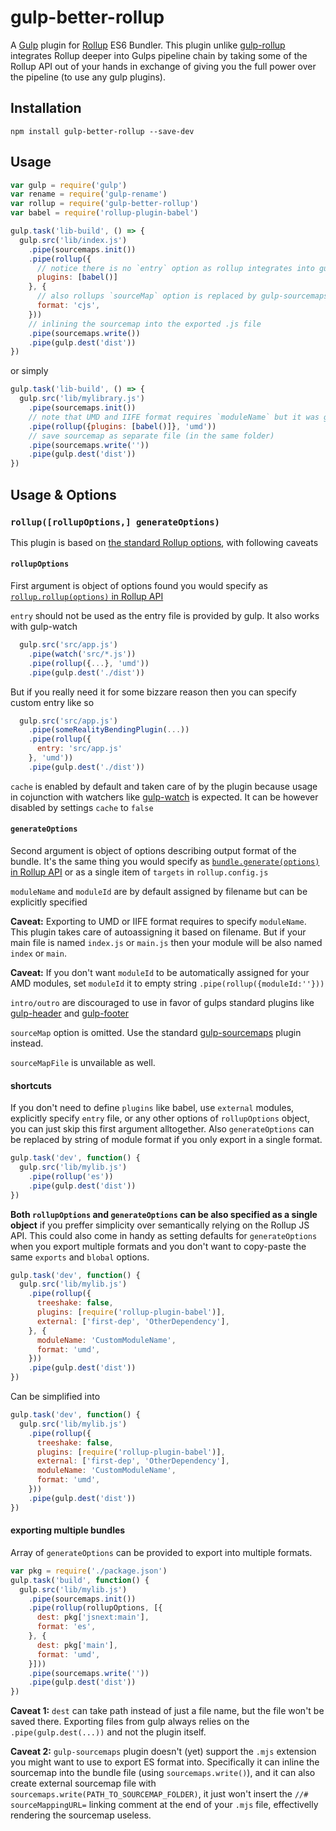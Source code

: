# gulp-better-rollup 

A [Gulp](https://www.npmjs.com/package/gulp) plugin for [Rollup](https://www.npmjs.com/package/rollup) ES6 Bundler. This plugin unlike [gulp-rollup](https://www.npmjs.com/package/gulp-rollup) integrates Rollup deeper into Gulps pipeline chain by taking some of the Rollup API out of your hands in exchange of giving you the full power over the pipeline (to use any gulp plugins).

## Installation

```
npm install gulp-better-rollup --save-dev
```

## Usage

``` js
var gulp = require('gulp')
var rename = require('gulp-rename')
var rollup = require('gulp-better-rollup')
var babel = require('rollup-plugin-babel')

gulp.task('lib-build', () => {
  gulp.src('lib/index.js')
    .pipe(sourcemaps.init())
    .pipe(rollup({
      // notice there is no `entry` option as rollup integrates into gulp pipeline
      plugins: [babel()]
    }, {
      // also rollups `sourceMap` option is replaced by gulp-sourcemaps plugin
      format: 'cjs',
    }))
    // inlining the sourcemap into the exported .js file
    .pipe(sourcemaps.write())
    .pipe(gulp.dest('dist'))
})
```

or simply

``` js
gulp.task('lib-build', () => {
  gulp.src('lib/mylibrary.js')
    .pipe(sourcemaps.init())
    // note that UMD and IIFE format requires `moduleName` but it was guessed based on source file `mylibrary.js`
    .pipe(rollup({plugins: [babel()]}, 'umd'))
    // save sourcemap as separate file (in the same folder)
    .pipe(sourcemaps.write(''))
    .pipe(gulp.dest('dist'))
})
```

## Usage & Options

### `rollup([rollupOptions,] generateOptions)`

This plugin is based on [the standard Rollup options](https://github.com/rollup/rollup/wiki/JavaScript-API), with following caveats

#### `rollupOptions`
First argument is object of options found you would specify as [`rollup.rollup(options)` in Rollup API](https://github.com/rollup/rollup/wiki/JavaScript-API#rolluprollup-options-)

`entry` should not be used as the entry file is provided by gulp. It also works with gulp-watch

``` js
  gulp.src('src/app.js')
    .pipe(watch('src/*.js'))
    .pipe(rollup({...}, 'umd'))
    .pipe(gulp.dest('./dist'))
```

But if you really need it for some bizzare reason then you can specify custom entry like so

``` js
  gulp.src('src/app.js')
    .pipe(someRealityBendingPlugin(...))
    .pipe(rollup({
      entry: 'src/app.js'
    }, 'umd'))
    .pipe(gulp.dest('./dist'))
```

`cache` is enabled by default and taken care of by the plugin because usage in cojunction with watchers like [gulp-watch](https://www.npmjs.com/package/gulp-watch) is expected. It can be however disabled by settings `cache` to `false`

#### `generateOptions`

Second argument is object of options describing output format of the bundle. It's the same thing you would specify as [`bundle.generate(options)` in Rollup API](https://github.com/rollup/rollup/wiki/JavaScript-API#bundlegenerate-options-) or as a single item of  `targets` in `rollup.config.js`

`moduleName` and `moduleId` are by default assigned by filename but can be explicitly specified

**Caveat:** Exporting to UMD or IIFE format requires to specify `moduleName`. This plugin takes care of autoassigning it based on filename. But if your main file is named `index.js` or `main.js` then your module will be also named `index` or `main`.

**Caveat:** If you don't want `moduleId` to be automatically assigned for your AMD modules, set `moduleId` it to empty string `.pipe(rollup({moduleId:''}))`

`intro/outro` are discouraged to use in favor of gulps standard plugins like [gulp-header](https://www.npmjs.com/package/gulp-header) and [gulp-footer](https://www.npmjs.com/package/gulp-footer)

`sourceMap` option is omitted. Use the standard [gulp-sourcemaps](https://www.npmjs.com/package/gulp-sourcemaps) plugin instead.

`sourceMapFile` is unvailable as well.

#### shortcuts

If you don't need to define `plugins` like babel, use `external` modules, explicitly specify `entry` file, or any other options of `rollupOptions` object, you can just skip this first argument alltogether. Also `generateOptions` can be replaced by string of module format if you only export in a single format.

``` js
gulp.task('dev', function() {
  gulp.src('lib/mylib.js')
    .pipe(rollup('es'))
    .pipe(gulp.dest('dist'))
})
```

**Both `rollupOptions` and `generateOptions` can be also specified as a single object** if you preffer simplicity over semantically relying on the Rollup JS API. This could also come in handy as setting defaults for `generateOptions` when you export multiple formats and you don't want to copy-paste the same `exports` and `blobal` options.

``` js
gulp.task('dev', function() {
  gulp.src('lib/mylib.js')
    .pipe(rollup({
      treeshake: false,
      plugins: [require('rollup-plugin-babel')],
      external: ['first-dep', 'OtherDependency'],
    }, {
      moduleName: 'CustomModuleName',
      format: 'umd',
    }))
    .pipe(gulp.dest('dist'))
})
```

Can be simplified into

``` js
gulp.task('dev', function() {
  gulp.src('lib/mylib.js')
    .pipe(rollup({
      treeshake: false,
      plugins: [require('rollup-plugin-babel')],
      external: ['first-dep', 'OtherDependency'],
      moduleName: 'CustomModuleName',
      format: 'umd',
    }))
    .pipe(gulp.dest('dist'))
})
```

#### exporting multiple bundles

Array of `generateOptions` can be provided to export into multiple formats.

```js
var pkg = require('./package.json')
gulp.task('build', function() {
  gulp.src('lib/mylib.js')
    .pipe(sourcemaps.init())
    .pipe(rollup(rollupOptions, [{
      dest: pkg['jsnext:main'],
      format: 'es',
    }, {
      dest: pkg['main'],
      format: 'umd',
    }]))
    .pipe(sourcemaps.write(''))
    .pipe(gulp.dest('dist'))
})
```

**Caveat 1:** `dest` can take path instead of just a file name, but the file won't be saved there. Exporting files from gulp always relies on the `.pipe(gulp.dest(...))` and not the plugin itself.

**Caveat 2:** `gulp-sourcemaps` plugin doesn't (yet) support the `.mjs` extension you might want to use to export ES format into. Specifically it can inline the sourcemap into the bundle file (using `sourcemaps.write()`), and it can also create external sourcemap file with `sourcemaps.write(PATH_TO_SOURCEMAP_FOLDER)`, it just won't insert the `//# sourceMappingURL=` linking comment at the end of your `.mjs` file, effectivelly rendering the sourcemap useless. 

